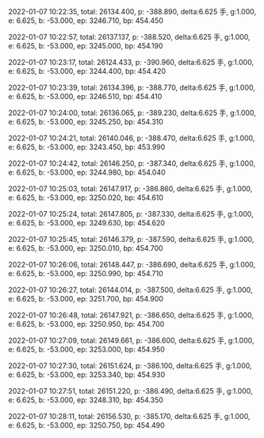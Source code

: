 2022-01-07 10:22:35, total: 26134.400, p: -388.890, delta:6.625 手, g:1.000, e: 6.625, b: -53.000, ep: 3246.710, bp: 454.450

2022-01-07 10:22:57, total: 26137.137, p: -388.520, delta:6.625 手, g:1.000, e: 6.625, b: -53.000, ep: 3245.000, bp: 454.190

2022-01-07 10:23:17, total: 26124.433, p: -390.960, delta:6.625 手, g:1.000, e: 6.625, b: -53.000, ep: 3244.400, bp: 454.420

2022-01-07 10:23:39, total: 26134.396, p: -388.770, delta:6.625 手, g:1.000, e: 6.625, b: -53.000, ep: 3246.510, bp: 454.410

2022-01-07 10:24:00, total: 26136.065, p: -389.230, delta:6.625 手, g:1.000, e: 6.625, b: -53.000, ep: 3245.250, bp: 454.310

2022-01-07 10:24:21, total: 26140.046, p: -388.470, delta:6.625 手, g:1.000, e: 6.625, b: -53.000, ep: 3243.450, bp: 453.990

2022-01-07 10:24:42, total: 26146.250, p: -387.340, delta:6.625 手, g:1.000, e: 6.625, b: -53.000, ep: 3244.980, bp: 454.040

2022-01-07 10:25:03, total: 26147.917, p: -386.860, delta:6.625 手, g:1.000, e: 6.625, b: -53.000, ep: 3250.020, bp: 454.610

2022-01-07 10:25:24, total: 26147.805, p: -387.330, delta:6.625 手, g:1.000, e: 6.625, b: -53.000, ep: 3249.630, bp: 454.620

2022-01-07 10:25:45, total: 26146.379, p: -387.590, delta:6.625 手, g:1.000, e: 6.625, b: -53.000, ep: 3250.010, bp: 454.700

2022-01-07 10:26:06, total: 26148.447, p: -386.690, delta:6.625 手, g:1.000, e: 6.625, b: -53.000, ep: 3250.990, bp: 454.710

2022-01-07 10:26:27, total: 26144.014, p: -387.500, delta:6.625 手, g:1.000, e: 6.625, b: -53.000, ep: 3251.700, bp: 454.900

2022-01-07 10:26:48, total: 26147.921, p: -386.650, delta:6.625 手, g:1.000, e: 6.625, b: -53.000, ep: 3250.950, bp: 454.700

2022-01-07 10:27:09, total: 26149.661, p: -386.600, delta:6.625 手, g:1.000, e: 6.625, b: -53.000, ep: 3253.000, bp: 454.950

2022-01-07 10:27:30, total: 26151.624, p: -386.100, delta:6.625 手, g:1.000, e: 6.625, b: -53.000, ep: 3253.340, bp: 454.930

2022-01-07 10:27:51, total: 26151.220, p: -386.490, delta:6.625 手, g:1.000, e: 6.625, b: -53.000, ep: 3248.310, bp: 454.350

2022-01-07 10:28:11, total: 26156.530, p: -385.170, delta:6.625 手, g:1.000, e: 6.625, b: -53.000, ep: 3250.750, bp: 454.490